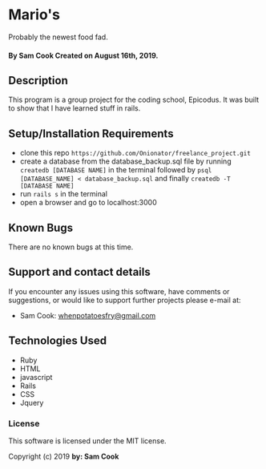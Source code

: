 # Mario's

Probably the newest food fad.

#### By Sam Cook Created on August 16th, 2019.

## Description

 This program is a group project for the coding school, Epicodus. It was built to show that I have learned stuff in rails.

## Setup/Installation Requirements

* clone this repo `https://github.com/Onionator/freelance_project.git`
* create a database from the database_backup.sql file by running `createdb [DATABASE NAME]` in the terminal followed by `psql [DATABASE_NAME] < database_backup.sql` and finally `createdb -T [DATABASE NAME]`
* run `rails s` in the terminal
* open a browser and go to localhost:3000

## Known Bugs

There are no known bugs at this time.

## Support and contact details

If you encounter any issues using this software, have comments or suggestions, or would like to support further projects please e-mail at:

* Sam Cook: whenpotatoesfry@gmail.com


## Technologies Used

* Ruby
* HTML
* javascript
* Rails
* CSS
* Jquery

### License

This software is licensed under the MIT license.

Copyright (c) 2019 **by: Sam Cook**

